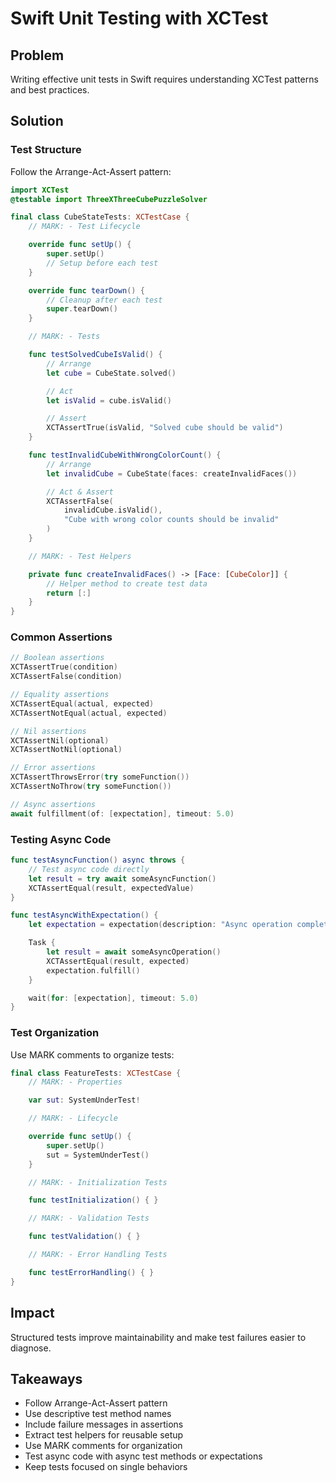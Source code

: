 # Swift Unit Testing with XCTest

## Problem

Writing effective unit tests in Swift requires understanding XCTest patterns and best practices.

## Solution

### Test Structure

Follow the Arrange-Act-Assert pattern:

```swift
import XCTest
@testable import ThreeXThreeCubePuzzleSolver

final class CubeStateTests: XCTestCase {
    // MARK: - Test Lifecycle

    override func setUp() {
        super.setUp()
        // Setup before each test
    }

    override func tearDown() {
        // Cleanup after each test
        super.tearDown()
    }

    // MARK: - Tests

    func testSolvedCubeIsValid() {
        // Arrange
        let cube = CubeState.solved()

        // Act
        let isValid = cube.isValid()

        // Assert
        XCTAssertTrue(isValid, "Solved cube should be valid")
    }

    func testInvalidCubeWithWrongColorCount() {
        // Arrange
        let invalidCube = CubeState(faces: createInvalidFaces())

        // Act & Assert
        XCTAssertFalse(
            invalidCube.isValid(),
            "Cube with wrong color counts should be invalid"
        )
    }

    // MARK: - Test Helpers

    private func createInvalidFaces() -> [Face: [CubeColor]] {
        // Helper method to create test data
        return [:]
    }
}
```

### Common Assertions

```swift
// Boolean assertions
XCTAssertTrue(condition)
XCTAssertFalse(condition)

// Equality assertions
XCTAssertEqual(actual, expected)
XCTAssertNotEqual(actual, expected)

// Nil assertions
XCTAssertNil(optional)
XCTAssertNotNil(optional)

// Error assertions
XCTAssertThrowsError(try someFunction())
XCTAssertNoThrow(try someFunction())

// Async assertions
await fulfillment(of: [expectation], timeout: 5.0)
```

### Testing Async Code

```swift
func testAsyncFunction() async throws {
    // Test async code directly
    let result = try await someAsyncFunction()
    XCTAssertEqual(result, expectedValue)
}

func testAsyncWithExpectation() {
    let expectation = expectation(description: "Async operation completes")

    Task {
        let result = await someAsyncOperation()
        XCTAssertEqual(result, expected)
        expectation.fulfill()
    }

    wait(for: [expectation], timeout: 5.0)
}
```

### Test Organization

Use MARK comments to organize tests:

```swift
final class FeatureTests: XCTestCase {
    // MARK: - Properties

    var sut: SystemUnderTest!

    // MARK: - Lifecycle

    override func setUp() {
        super.setUp()
        sut = SystemUnderTest()
    }

    // MARK: - Initialization Tests

    func testInitialization() { }

    // MARK: - Validation Tests

    func testValidation() { }

    // MARK: - Error Handling Tests

    func testErrorHandling() { }
}
```

## Impact

Structured tests improve maintainability and make test failures easier to diagnose.

## Takeaways

- Follow Arrange-Act-Assert pattern
- Use descriptive test method names
- Include failure messages in assertions
- Extract test helpers for reusable setup
- Use MARK comments for organization
- Test async code with async test methods or expectations
- Keep tests focused on single behaviors

